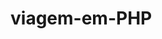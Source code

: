 # viagem-em-PHP

<?php
// Função para obter um número do usuário
function obterEntrada($prompt) {
    echo $prompt;
    return trim(fgets(STDIN));
}

// Solicita os dados ao usuário
$distancia = obterEntrada("Digite a distância da viagem (em km): ");
$consumo = obterEntrada("Digite o consumo do carro (km por litro): ");
$precoCombustivel = obterEntrada("Digite o preço do combustível (R$ por litro): ");

// Converte as entradas para números
$distancia = (float)$distancia;
$consumo = (float)$consumo;
$precoCombustivel = (float)$precoCombustivel;

// Calcula a quantidade de litros necessários
$litrosNecessarios = $distancia / $consumo;

// Calcula o custo total da viagem
$custoTotal = $litrosNecessarios * $precoCombustivel;

// Exibe os resultados
echo "\nResultado do Cálculo:\n";
echo "Distância da viagem: " . $distancia . " km\n";
echo "Consumo do carro: " . $consumo . " km/l\n";
echo "Preço do combustível: R$ " . number_format($precoCombustivel, 2, ',', '.') . " por litro\n";
echo "Litros necessários para a viagem: " . number_format($litrosNecessarios, 2, ',', '.') . " litros\n";
echo "Custo total da viagem: R$ " . number_format($custoTotal, 2, ',', '.') . "\n";
?>

